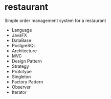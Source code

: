 # restaurant
Simple order management system for a restaurant

* Language
 * JavaFX
* DataBase
 * PostgreSQL
* Architecture
 * MVC
* Design Pattern
 * Strategy
 * Prototype
 * Singleton
 * Factory Pattern
 * Observer
 * Iterator
